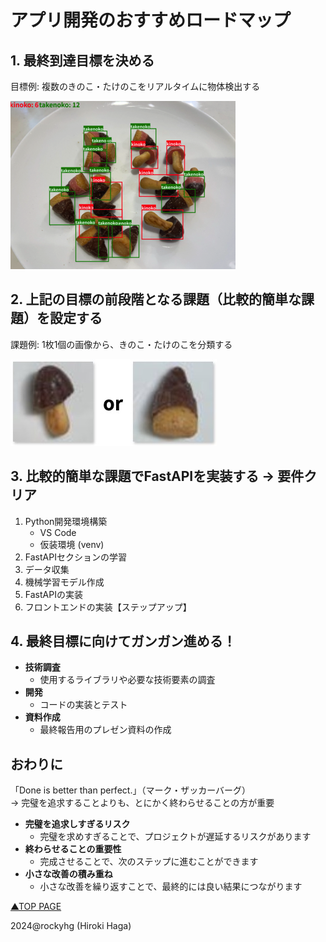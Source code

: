 # アプリ開発のおすすめロードマップ

## 1. 最終到達目標を決める
目標例: 複数のきのこ・たけのこをリアルタイムに物体検出する

![goal](./images/goal.png)

## 2. 上記の目標の前段階となる課題（比較的簡単な課題）を設定する
課題例: 1枚1個の画像から、きのこ・たけのこを分類する

![example](./images/example.jpg)

## 3. 比較的簡単な課題でFastAPIを実装する → 要件クリア
1. Python開発環境構築
   - VS Code
   - 仮装環境 (venv)
2. FastAPIセクションの学習
3. データ収集
4. 機械学習モデル作成
5. FastAPIの実装
6. フロントエンドの実装【ステップアップ】

## 4. 最終目標に向けてガンガン進める！
- **技術調査**
  - 使用するライブラリや必要な技術要素の調査
- **開発**
  - コードの実装とテスト
- **資料作成**
  - 最終報告用のプレゼン資料の作成

## おわりに
「Done is better than perfect.」（マーク・ザッカーバーグ）<br>
→ 完璧を追求することよりも、とにかく終わらせることの方が重要

- **完璧を追求しすぎるリスク**
  - 完璧を求めすぎることで、プロジェクトが遅延するリスクがあります
- **終わらせることの重要性**
  - 完成させることで、次のステップに進むことができます
- **小さな改善の積み重ね**
  - 小さな改善を繰り返すことで、最終的には良い結果につながります

[▲TOP PAGE](./README.md)

2024@rockyhg (Hiroki Haga)

